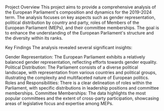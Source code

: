 Project Overview
This project aims to provide a comprehensive analysis of the European Parliament's composition and dynamics for the 2019-2024 term. The analysis focuses on key aspects such as gender representation, political distribution by country and party, roles of Members of the European Parliament (MEPs), and their committee memberships. The goal is to enhance the understanding of the European Parliament's structure and the diversity within its ranks.

Key Findings
The analysis revealed several significant insights:

Gender Representation: The European Parliament exhibits a relatively balanced gender representation, reflecting efforts towards gender equality.
Political Distribution: The Parliament consists of a diverse political landscape, with representation from various countries and political groups, illustrating the complexity and multifaceted nature of European politics.
Roles and Responsibilities: There is a clear delineation of roles within the Parliament, with specific distributions in leadership positions and committee memberships.
Committee Memberships: The data highlights the most popular committees and the extent of cross-party participation, showcasing areas of legislative focus and expertise among MEPs.
